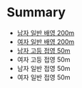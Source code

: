 # Summary

* [남자 일반 배영 200m](README.md)
* [여자 일반 배영 200m](c5ec-c790-c77c-bc18-bc30-c601-200m.md)
* [남자 고등 접영 50m](b0a8-ace0-c811-c601-50m.md)
* 여자 고등 접영 50m
* 남자 일반 접영 50m
* 여자 일반 접영 50m

